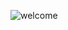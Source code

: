 ![welcome](https://res.cloudinary.com/debzbm2xr/image/upload/v1623686072/GitHub/welcome_1_xuedny.jpg "Welcome to my page")
